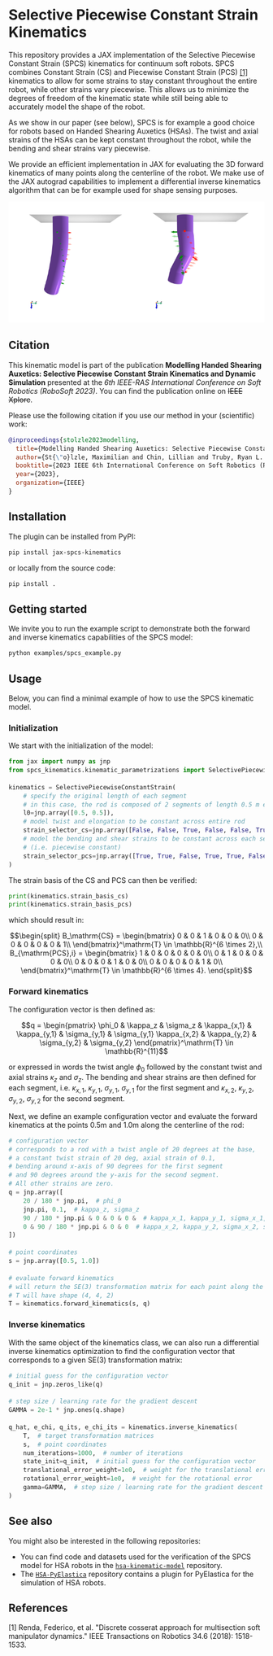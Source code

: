 # Selective Piecewise Constant Strain Kinematics

This repository provides a JAX implementation of the Selective Piecewise Constant Strain (SPCS) kinematics for continuum 
soft robots. SPCS combines Constant Strain (CS) and Piecewise Constant Strain (PCS) [[1]](#1) kinematics to allow for some strains
to stay constant throughout the entire robot, while other strains vary piecewise.
This allows us to minimize the degrees of freedom of the kinematic state while still being able to accurately model the
shape of the robot.

As we show in our paper (see below), SPCS is for example a good choice for robots based on Handed Shearing Auxetics (HSAs).
The twist and axial strains of the HSAs can be kept constant throughout the robot, while the bending and shear strains 
vary piecewise.

We provide an efficient implementation in JAX for evaluating the 3D forward kinematics of many points along the 
centerline of the robot.
We make use of the JAX autograd capabilities to implement a differential inverse kinematics algorithm that can be
for example used for shape sensing purposes.

![SPCS kinematics applied to HSAs](assets/spcs_applied_to_hsa.png)

## Citation
This kinematic model is part of the publication **Modelling Handed Shearing Auxetics:
Selective Piecewise Constant Strain Kinematics and Dynamic Simulation** presented at the 
_6th IEEE-RAS International Conference on Soft Robotics (RoboSoft 2023)_. 
You can find the publication online on ~~IEEE Xplore~~.

Please use the following citation if you use our method in your (scientific) work:

```bibtex
@inproceedings{stolzle2023modelling,
  title={Modelling Handed Shearing Auxetics: Selective Piecewise Constant Strain Kinematics and Dynamic Simulation},
  author={St{\"o}lzle, Maximilian and Chin, Lillian and Truby, Ryan L. and Rus, Daniela and Della Santina, Cosimo},
  booktitle={2023 IEEE 6th International Conference on Soft Robotics (RoboSoft)},
  year={2023},
  organization={IEEE}
}
```

## Installation
The plugin can be installed from PyPI:

```bash
pip install jax-spcs-kinematics
```

or locally from the source code:

```bash
pip install .
```

## Getting started

We invite you to run the example script to demonstrate both the forward and inverse kinematics capabilities of the SPCS model:

```bash
python examples/spcs_example.py
```

## Usage

Below, you can find a minimal example of how to use the SPCS kinematic model.

### Initialization

We start with the initialization of the model:

```python
from jax import numpy as jnp
from spcs_kinematics.kinematic_parametrizations import SelectivePiecewiseConstantStrain

kinematics = SelectivePiecewiseConstantStrain(
    # specify the original length of each segment
    # in this case, the rod is composed of 2 segments of length 0.5 m each
    l0=jnp.array([0.5, 0.5]),
    # model twist and elongation to be constant across entire rod
    strain_selector_cs=jnp.array([False, False, True, False, False, True]),
    # model the bending and shear strains to be constant across each segment 
    # (i.e. piecewise constant)
    strain_selector_pcs=jnp.array([True, True, False, True, True, False])
)
```

The strain basis of the CS and PCS can then be verified:

```python
print(kinematics.strain_basis_cs)
print(kinematics.strain_basis_pcs)
```

which should result in:

```math
\begin{split}
    B_\mathrm{CS} = \begin{bmatrix}
        0 & 0 & 1 & 0 & 0 & 0\\
        0 & 0 & 0 & 0 & 0 & 1\\
    \end{bmatrix}^\mathrm{T} \in \mathbb{R}^{6 \times 2},\\
    B_{\mathrm{PCS},i} = \begin{bmatrix}
        1 & 0 & 0 & 0 & 0 & 0\\
        0 & 1 & 0 & 0 & 0 & 0\\
        0 & 0 & 0 & 1 & 0 & 0\\
        0 & 0 & 0 & 0 & 1 & 0\\
    \end{bmatrix}^\mathrm{T} \in \mathbb{R}^{6 \times 4}.
\end{split}
```

### Forward kinematics

The configuration vector is then defined as:

```math
q = \begin{pmatrix}
    \phi_0 & 
    \kappa_z & \sigma_z & 
    \kappa_{x,1} & \kappa_{y,1} & \sigma_{y,1} & \sigma_{y,1}
    \kappa_{x,2} & \kappa_{y,2} & \sigma_{y,2} & \sigma_{y,2}
\end{pmatrix}^\mathrm{T} \in \mathbb{R}^{11}
```

or expressed in words the twist angle $\phi_0$ followed by the constant twist and axial strains $\kappa_z$ and $\sigma_z$.
The bending and shear strains are then defined for each segment, 
i.e. $\kappa_{x,1}$, $\kappa_{y,1}$, $\sigma_{y,1}$, $\sigma_{y,1}$ for the first segment and $\kappa_{x,2}$, $\kappa_{y,2}$, $\sigma_{y,2}$, $\sigma_{y,2}$ for the second segment.

Next, we define an example configuration vector and evaluate the forward kinematics at the points 0.5m and 1.0m 
along the centerline of the rod:

```python
# configuration vector
# corresponds to a rod with a twist angle of 20 degrees at the base, 
# a constant twist strain of 20 deg, axial strain of 0.1, 
# bending around x-axis of 90 degrees for the first segment 
# and 90 degrees around the y-axis for the second segment. 
# All other strains are zero.
q = jnp.array([
    20 / 180 * jnp.pi,  # phi_0 
    jnp.pi, 0.1,  # kappa_z, sigma_z
    90 / 180 * jnp.pi & 0 & 0 & 0 &  # kappa_x_1, kappa_y_1, sigma_x_1, sigma_y_1
    0 & 90 / 180 * jnp.pi & 0 & 0  # kappa_x_2, kappa_y_2, sigma_x_2, sigma_y_2
])

# point coordinates
s = jnp.array([0.5, 1.0])

# evaluate forward kinematics
# will return the SE(3) transformation matrix for each point along the centerline of the rod
# T will have shape (4, 4, 2)
T = kinematics.forward_kinematics(s, q)
```

### Inverse kinematics

With the same object of the kinematics class, we can also run a differential inverse kinematics optimization to find the 
configuration vector that corresponds to a given SE(3) transformation matrix:

```python
# initial guess for the configuration vector
q_init = jnp.zeros_like(q)

# step size / learning rate for the gradient descent
GAMMA = 2e-1 * jnp.ones(q.shape)

q_hat, e_chi, q_its, e_chi_its = kinematics.inverse_kinematics(
    T,  # target transformation matrices
    s,  # point coordinates
    num_iterations=1000,  # number of iterations
    state_init=q_init,  # initial guess for the configuration vector
    translational_error_weight=1e0,  # weight for the translational error
    rotational_error_weight=1e0,  # weight for the rotational error
    gamma=GAMMA,  # step size / learning rate for the gradient descent
)
```

## See also

You might also be interested in the following repositories:

 - You can find code and datasets used for the verification of the SPCS model for HSA robots in the 
[`hsa-kinematic-model`](https://github.com/tud-cor-sr/hsa-kinematic-model) repository.
 - The [`HSA-PyElastica`](https://github.com/tud-cor-sr/HSA-PyElastica) repository contains a plugin for PyElastica
for the simulation of HSA robots.

## References
<a id="1">[1]</a> Renda, Federico, et al. "Discrete cosserat approach for multisection soft manipulator dynamics." 
IEEE Transactions on Robotics 34.6 (2018): 1518-1533.
